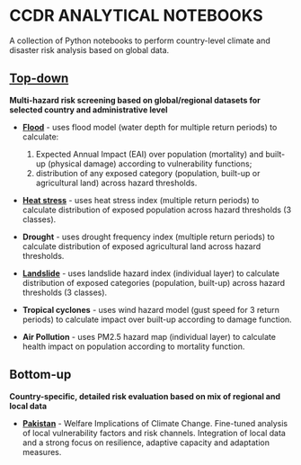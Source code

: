 # CCDR ANALYTICAL NOTEBOOKS
A collection of Python notebooks to perform country-level climate and disaster risk analysis based on global data.

## [Top-down](https://github.com/GFDRR/CCDR-tools/tree/main/Top-down)
**Multi-hazard risk screening based on global/regional datasets for selected country and administrative level**

  - **[Flood](https://github.com/GFDRR/CCDR-tools/blob/main/Top-down/notebooks/Flood.ipynb)** - uses flood model (water depth for multiple return periods) to calculate:
	1) Expected Annual Impact (EAI) over population (mortality) and built-up (physical damage) according to vulnerability functions;
	2) distribution of any exposed category (population, built-up or agricultural land) across hazard thresholds.

  - **[Heat stress](https://github.com/GFDRR/CCDR-tools/blob/main/Top-down/notebooks/Heat_stress.ipynb)** - uses heat stress index (multiple return periods) to calculate distribution of exposed population across hazard thresholds (3 classes).
 
  - **Drought** - uses drought frequency index (multiple return periods) to calculate distribution of exposed agricultural land across hazard thresholds.
  
  - **[Landslide](https://github.com/GFDRR/CCDR-tools/blob/main/Top-down/notebooks/Landslide.ipynb)** - uses landslide hazard index (individual layer) to calculate distribution of exposed categories (population, built-up) across hazard thresholds (3 classes).
  
  - **Tropical cyclones** - uses wind hazard model (gust speed for 3 return periods) to calculate impact over built-up according to damage function.
  
  - **Air Pollution** - uses PM2.5 hazard map (individual layer) to calculate health impact on population according to mortality function.

## Bottom-up
**Country-specific, detailed risk evaluation based on mix of regional and local data**

- **[Pakistan](https://github.com/mahamfkhan/Pakistan-CCDR)** - Welfare Implications of Climate Change. Fine-tuned analysis of local vulnerability factors and risk channels. Integration of local data and a strong focus on resilience, adaptive capacity and adaptation measures.
